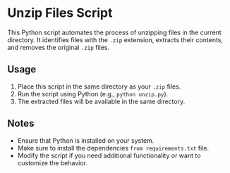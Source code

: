 # Unzip Files Script

This Python script automates the process of unzipping files in the current directory. It identifies files with the `.zip` extension, extracts their contents, and removes the original `.zip` files.

## Usage

1. Place this script in the same directory as your `.zip` files.
2. Run the script using Python (e.g., `python unzip.py`).
3. The extracted files will be available in the same directory.

## Notes

- Ensure that Python is installed on your system.
- Make sure to install the dependencies `from requirements.txt` file.
- Modify the script if you need additional functionality or want to customize the behavior.